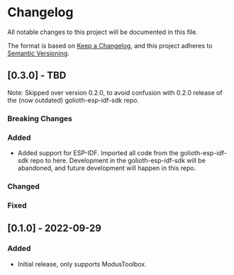 # Changelog
All notable changes to this project will be documented in this file.

The format is based on [Keep a Changelog](https://keepachangelog.com/en/1.0.0/),
and this project adheres to [Semantic Versioning](https://semver.org/spec/v2.0.0.html).

## [0.3.0] - TBD

Note: Skipped over version 0.2.0, to avoid confusion with 0.2.0 release
of the (now outdated) golioth-esp-idf-sdk repo.

### Breaking Changes
### Added
- Added support for ESP-IDF. Imported all code from the golioth-esp-idf-sdk repo to here.
  Development in the golioth-esp-idf-sdk will be abandoned, and future development
  will happen in this repo.
### Changed
### Fixed

## [0.1.0] - 2022-09-29
### Added
- Initial release, only supports ModusToolbox.
